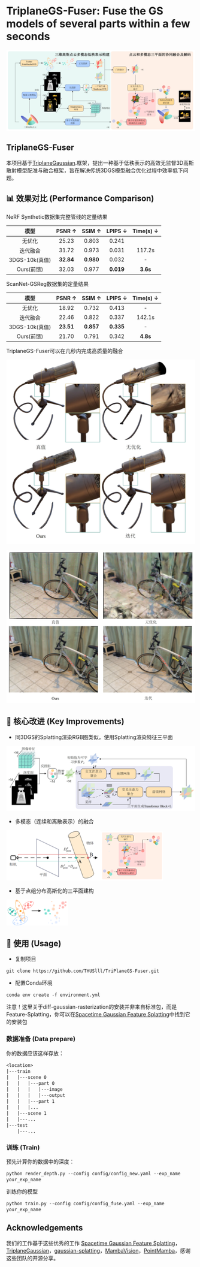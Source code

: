 # TriplaneGS-Fuser: Fuse the GS models of several parts within a few seconds

![image-20250810181907962](assets/pipeline.png)

## TriplaneGS-Fuser

本项目基于[TriplaneGaussian](https://github.com/VAST-AI-Research/TriplaneGaussian).框架，提出一种基于低秩表示的高效无监督3D高斯散射模型配准与融合框架，旨在解决传统3DGS模型融合优化过程中效率低下问题。

## 📊 效果对比 (Performance Comparison)

NeRF Synthetic数据集完整管线的定量结果

|      模型      |  PSNR ↑   |  SSIM ↑   |  LPIPS ↓  | Time(s) ↓ |
| :------------: | :-------: | :-------: | :-------: | :-------: |
|     无优化     |   25.23   |   0.803   |   0.241   |           |
|    迭代融合    |   31.72   |   0.973   |   0.031   |  117.2s   |
| 3DGS-10k(真值) | **32.84** | **0.980** |   0.032   |     -     |
|   Ours(前馈)   |   32.03   |   0.977   | **0.019** | **3.6s**  |

ScanNet-GSReg数据集的定量结果

|      模型      |  PSNR ↑   |  SSIM ↑   |  LPIPS ↓  | Time(s) ↓ |
| :------------: | :-------: | :-------: | :-------: | :-------: |
|     无优化     |   18.92   |   0.732   |   0.413   |     -     |
|    迭代融合    |   22.46   |   0.822   |   0.337   |  142.1s   |
| 3DGS-10k(真值) | **23.51** | **0.857** | **0.335** |     -     |
|   Ours(前馈)   |   21.70   |   0.791   |   0.342   | **4.8s**  |

TriplaneGS-Fuser可以在几秒内完成高质量的融合

![image-20250810181351586](assets/nerf.png)

![image-20250810181411469](assets/scannet.png)

## 🔧 核心改进 (Key Improvements)

+ 同3DGS的Splatting渲染RGB图类似，使用Splatting渲染特征三平面

![image-20250810181506320](assets/triplane.png)

+ 多模态（连续和离散表示）的融合

<img src="assets/score.png" alt="image-20250810181651613" width="50%" /><img src="assets/fuse.png" alt="image-20250810181730184" width="33%" />

+ 基于点组分布高斯化的三平面建构

<img src="assets/point.png" alt="image-20250810181958236" width="33%" />

## 🚀 使用 (Usage)

+ 复制项目

```shell
git clone https://github.com/THUSlll/TriPlaneGS-Fuser.git
```

+ 配置Conda环境

```
conda env create -f environment.yml
```

注意！这里关于diff-gaussian-rasterization的安装并非来自标准包，而是Feature-Splatting，你可以在[Spacetime Gaussian Feature Splatting](https://github.com/oppo-us-research/SpacetimeGaussians/tree/main)中找到它的安装包

### 数据准备 (Data prepare)

你的数据应该这样存放：

```
<location>
|---train
|   |---scene 0
|   |	|---part 0
|   |	|	|---image
|   |	|	|---output
|   |	|---part 1
|   |	|...
|   |---scene 1
|   |---...
|---test
	|---...
```

### 训练 (Train)

预先计算你的数据中的深度：

```
python render_depth.py --config config/config_new.yaml --exp_name your_exp_name
```

训练你的模型

```
python train.py --config config/config_fuse.yaml --exp_name your_exp_name
```

## Acknowledgements

我们的工作基于这些优秀的工作 [Spacetime Gaussian Feature Splatting](https://github.com/oppo-us-research/SpacetimeGaussians/tree/main)，[TriplaneGaussian](https://github.com/VAST-AI-Research/TriplaneGaussian)，[gaussian-splatting](https://github.com/graphdeco-inria/gaussian-splatting)，[MambaVision](https://github.com/NVlabs/MambaVision)，[PointMamba](https://github.com/LMD0311/PointMamba)，感谢这些团队的开源分享。